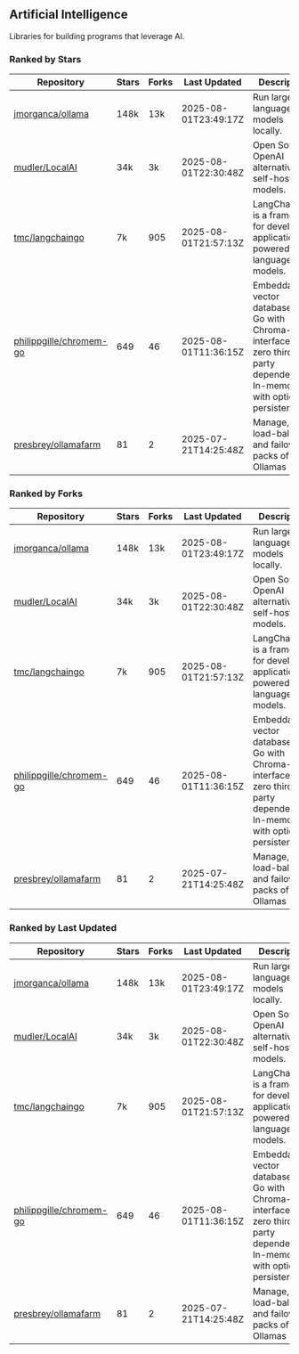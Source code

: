 ## Artificial Intelligence

Libraries for building programs that leverage AI.

### Ranked by Stars

| Repository | Stars | Forks | Last Updated | Description | 
|------------|-------|-------|--------------|-------------|
| [jmorganca/ollama](https://github.com/jmorganca/ollama) | 148k | 13k | 2025-08-01T23:49:17Z |  Run large language models locally. |
| [mudler/LocalAI](https://github.com/mudler/LocalAI) | 34k | 3k | 2025-08-01T22:30:48Z |  Open Source OpenAI alternative, self-host AI models. |
| [tmc/langchaingo](https://github.com/tmc/langchaingo) | 7k | 905 | 2025-08-01T21:57:13Z |  LangChainGo is a framework for developing applications powered by language models. |
| [philippgille/chromem-go](https://github.com/philippgille/chromem-go) | 649 | 46 | 2025-08-01T11:36:15Z |  Embeddable vector database for Go with Chroma-like interface and zero third-party dependencies. In-memory with optional persistence. |
| [presbrey/ollamafarm](https://github.com/presbrey/ollamafarm) | 81 | 2 | 2025-07-21T14:25:48Z |  Manage, load-balance, and failover packs of Ollamas |

### Ranked by Forks

| Repository | Stars | Forks | Last Updated | Description | 
|------------|-------|-------|--------------|-------------|
| [jmorganca/ollama](https://github.com/jmorganca/ollama) | 148k | 13k | 2025-08-01T23:49:17Z |  Run large language models locally. |
| [mudler/LocalAI](https://github.com/mudler/LocalAI) | 34k | 3k | 2025-08-01T22:30:48Z |  Open Source OpenAI alternative, self-host AI models. |
| [tmc/langchaingo](https://github.com/tmc/langchaingo) | 7k | 905 | 2025-08-01T21:57:13Z |  LangChainGo is a framework for developing applications powered by language models. |
| [philippgille/chromem-go](https://github.com/philippgille/chromem-go) | 649 | 46 | 2025-08-01T11:36:15Z |  Embeddable vector database for Go with Chroma-like interface and zero third-party dependencies. In-memory with optional persistence. |
| [presbrey/ollamafarm](https://github.com/presbrey/ollamafarm) | 81 | 2 | 2025-07-21T14:25:48Z |  Manage, load-balance, and failover packs of Ollamas |

### Ranked by Last Updated

| Repository | Stars | Forks | Last Updated | Description | 
|------------|-------|-------|--------------|-------------|
| [jmorganca/ollama](https://github.com/jmorganca/ollama) | 148k | 13k | 2025-08-01T23:49:17Z |  Run large language models locally. |
| [mudler/LocalAI](https://github.com/mudler/LocalAI) | 34k | 3k | 2025-08-01T22:30:48Z |  Open Source OpenAI alternative, self-host AI models. |
| [tmc/langchaingo](https://github.com/tmc/langchaingo) | 7k | 905 | 2025-08-01T21:57:13Z |  LangChainGo is a framework for developing applications powered by language models. |
| [philippgille/chromem-go](https://github.com/philippgille/chromem-go) | 649 | 46 | 2025-08-01T11:36:15Z |  Embeddable vector database for Go with Chroma-like interface and zero third-party dependencies. In-memory with optional persistence. |
| [presbrey/ollamafarm](https://github.com/presbrey/ollamafarm) | 81 | 2 | 2025-07-21T14:25:48Z |  Manage, load-balance, and failover packs of Ollamas |

